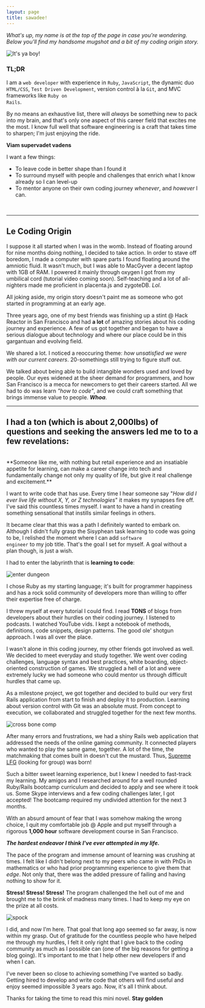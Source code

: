 ```yaml
---
layout: page
title: sawadee!
---
```


*What's up, my name is at the top of the page in case you're wondering. Below you'll find my handsome mugshot and a bit of my coding origin story.*

![It's ya boy!](http://i.imgur.com/at0lMiq.jpg)

### TL;DR
I am a <code>web developer</code> with experience in <code>Ruby</code>, <code>JavaScript</code>, the dynamic duo <code>HTML/CSS</code>, <code>Test Driven Development</code>, version control à la <code>Git</code>, and MVC frameworks like <code>Ruby on Rails</code>.

By no means an exhaustive list, there will <em>always</em> be something new to pack into my brain, and that's only one aspect of this career field that excites me the most. I know full well that software engineering is a craft that takes time to sharpen; I'm just enjoying the ride.

**Viam supervadet vadens**
<br>

I want a few things:

- To leave code in better shape than I found it
- To surround myself with people and challenges that enrich what I know already so I can level-up
- To mentor anyone on their own coding journey *whenever*, and *however* I can.
<br>

***

## Le Coding Origin

I suppose it all started when I was in the womb. Instead of floating around for nine months doing nothing, I decided to take action. In order to stave off boredom, I made a computer with spare parts I found floating around the amniotic fluid. It wasn't much, but I was able to MacGyver a decent laptop with 1GB of RAM. I powered it mainly through oxygen I got from my umbilical cord (tutorial video coming soon). Self-teaching and a lot of all-nighters made me proficient in placenta.js and zygoteDB. <em>Lol</em>.

All joking aside, my origin story doesn't paint me as someone who got started in programming at an early age.

Three years ago, one of my best friends was finishing up a stint @ Hack Reactor in San Francisco and had **a lot** of amazing stories about his coding journey and experience. A few of us got together and began to have a serious dialogue about technology and where our place could be in this gargantuan and evolving field.

We shared a lot. I noticed a reoccuring theme: *how unsatisfied we were with our current careers*. 20-somethings still trying to figure stuff out.

We talked about being able to build intangible wonders used and loved by people. Our eyes widened at the sheer demand for programmers, and how San Francisco is a mecca for newcomers to get their careers started. All we had to do was learn *"how to code"*, and we could craft something that brings immense value to people. **_Whoa_**.

***

## I had a ton (which is about 2,000lbs) of questions and seeking the answers led me to to a few revelations:

<br>
**Someone like me, with nothing but retail experience and an insatiable appetite for learning, can make a career change into tech and fundamentally change not only my quality of life, but give it real challenge and excitement.**
<br>

I want to write code that has use. Every time I hear someone say "_How did I ever live life without X, Y, or Z technologies_" it makes my synapses fire off. I've said this countless times myself. I want to have a hand in creating something sensational that instills similar feelings in others.

It became clear that this was a path I definitely wanted to embark on. Although I didn't fully grasp the Sisyphean task learning to code was going to be, I relished the moment where I can add <code>software engineer</code> to my job title. That's the goal I set for myself. A goal without a plan though, is just a wish.

I had to enter the labyrinth that is **learning to code**:

![enter dungeon](http://i.imgur.com/XqDreZj.gif?1)

I chose Ruby as my starting language; it's built for programmer happiness and has a rock solid community of developers more than willing to offer their expertise free of charge.

I threw myself at every tutorial I could find. I read **TONS** of blogs from developers about their hurdles on their coding journey. I listened to podcasts. I watched YouTube vids. I kept a notebook of methods, definitions, code snippets, design patterns. The good ole' shotgun approach. I was all over the place.

I wasn't alone in this coding journey, my other friends got involved as well. We decided to meet everyday and study together. We went over coding challenges, language syntax and best practices, white boarding, object-oriented construction of games. We struggled a hell of a lot and were extremely lucky we had someone who could mentor us through difficult hurdles that came up.

As a milestone project, we got together and decided to build our very first Rails application from start to finish and deploy it to production. Learning about version control with Git was an absolute must. From concept to execution, we collaborated and struggled together for the next few months.

![cross bone comp](http://i.imgur.com/4nv0rwE.gif?1)

After many errors and frustrations, we had a shiny Rails web application that addressed the needs of the online gaming community. It connected players who wanted to play the same game,  together. A lot of the time, the matchmaking that comes built in doesn't cut the mustard. Thus, [Supreme LFG](http://www.supremelfg.com) (looking for group) was born!

Such a bitter sweet learning experience, but I knew I needed to fast-track my learning. My amigos and I researched around for a well rounded Ruby/Rails bootcamp curriculum and decided to apply and see where it took us. Some Skype interviews and a few coding challenges later, I got accepted! The bootcamp required my undivided attention for the next 3 months.

With an absurd amount of fear that I was somehow making the wrong choice, I quit my comfortable job @ Apple and put myself through a rigorous **1,000 hour** software development course in San Francisco.

***The hardest endeavor I think I've ever attempted in my life.***

The pace of the program and immense amount of learning was crushing at times. I felt like I didn't belong next to my peers who came in with PhDs in mathematics or who had prior programming experience to give them that *edge*. Not only that, there was the added pressure of failing and having nothing to show for it.

**Stress! Stress! Stress!** The program challenged the hell out of me and brought me to the brink of madness many times. I had to keep my eye on the prize at all costs.

![spock](http://i.imgur.com/ajweUt9.png)

I did, and now I'm here. That goal that long ago seemed so far away, is now within my grasp. Out of gratitude for the countless people who have helped me through my hurdles, I felt it only right that I give back to the coding community as much as I possible can (one of the big reasons for getting a blog going). It's important to me that I help other new developers if and when I can.

I've never been so close to achieving something I've wanted so badly. Getting hired to develop and write code that others will find useful and enjoy seemed impossible 3 years ago. Now, it's all I think about.

Thanks for taking the time to read this mini novel. **Stay golden**
